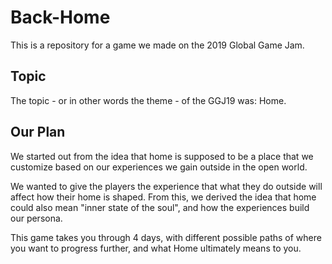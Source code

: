 # Back-Home

This is a repository for a game we made on the 2019 Global Game Jam. 

## Topic

The topic - or in other words the theme - of the GGJ19 was: Home. 

## Our Plan

We started out from the idea that home is supposed to be a place that we customize based on our experiences we gain outside in the open world.

We wanted to give the players the experience that what they do outside will affect how their home is shaped. From this, we derived the
idea that home could also mean "inner state of the soul", and how the experiences build our persona. 

This game takes you through 4 days, with different possible paths of where you want to progress further, and what Home ultimately means to you.
